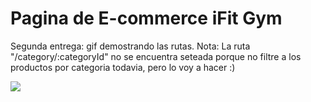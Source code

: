 # Pagina de E-commerce iFit Gym
Segunda entrega: gif demostrando las rutas.
Nota: La ruta "/category/:categoryId" no se encuentra seteada porque no filtre a los productos por categoria todavia, pero lo voy a hacer :&#41;

![](https://github.com/fiofiorito/tienda-react-app-CH/blob/main/public/gif-2da-entrega.gif)

